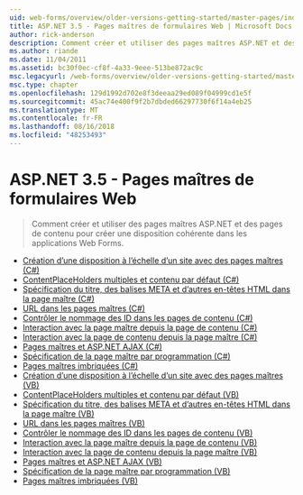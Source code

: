 ```yaml
---
uid: web-forms/overview/older-versions-getting-started/master-pages/index
title: ASP.NET 3.5 - Pages maîtres de formulaires Web | Microsoft Docs
author: rick-anderson
description: Comment créer et utiliser des pages maîtres ASP.NET et des pages de contenu pour créer une disposition cohérente dans les applications Web Forms.
ms.author: riande
ms.date: 11/04/2011
ms.assetid: bc30f0ec-cf8f-4a33-9eee-513be872ac9c
msc.legacyurl: /web-forms/overview/older-versions-getting-started/master-pages
msc.type: chapter
ms.openlocfilehash: 129d1992d702e8f3deeaa29ed089f04999cd1e5f
ms.sourcegitcommit: 45ac74e400f9f2b7dbded66297730f6f14a4eb25
ms.translationtype: MT
ms.contentlocale: fr-FR
ms.lasthandoff: 08/16/2018
ms.locfileid: "48253493"
---
```

<a name="aspnet-35---web-forms-master-pages"></a>ASP.NET 3.5 - Pages maîtres de formulaires Web
====================
> Comment créer et utiliser des pages maîtres ASP.NET et des pages de contenu pour créer une disposition cohérente dans les applications Web Forms.


- [Création d’une disposition à l’échelle d’un site avec des pages maîtres (C#)](creating-a-site-wide-layout-using-master-pages-cs.md)
- [ContentPlaceHolders multiples et contenu par défaut (C#)](multiple-contentplaceholders-and-default-content-cs.md)
- [Spécification du titre, des balises META et d’autres en-têtes HTML dans la page maître (C#)](specifying-the-title-meta-tags-and-other-html-headers-in-the-master-page-cs.md)
- [URL dans les pages maîtres (C#)](urls-in-master-pages-cs.md)
- [Contrôler le nommage des ID dans les pages de contenu (C#)](control-id-naming-in-content-pages-cs.md)
- [Interaction avec la page maître depuis la page de contenu (C#)](interacting-with-the-master-page-from-the-content-page-cs.md)
- [Interaction avec la page de contenu depuis la page maître (C#)](interacting-with-the-content-page-from-the-master-page-cs.md)
- [Pages maîtres et ASP.NET AJAX (C#)](master-pages-and-asp-net-ajax-cs.md)
- [Spécification de la page maître par programmation (C#)](specifying-the-master-page-programmatically-cs.md)
- [Pages maîtres imbriquées (C#)](nested-master-pages-cs.md)
- [Création d’une disposition à l’échelle d’un site avec des pages maîtres (VB)](creating-a-site-wide-layout-using-master-pages-vb.md)
- [ContentPlaceHolders multiples et contenu par défaut (VB)](multiple-contentplaceholders-and-default-content-vb.md)
- [Spécification du titre, des balises META et d’autres en-têtes HTML dans la page maître (VB)](specifying-the-title-meta-tags-and-other-html-headers-in-the-master-page-vb.md)
- [URL dans les pages maîtres (VB)](urls-in-master-pages-vb.md)
- [Contrôler le nommage des ID dans les pages de contenu (VB)](control-id-naming-in-content-pages-vb.md)
- [Interaction avec la page maître depuis la page de contenu (VB)](interacting-with-the-master-page-from-the-content-page-vb.md)
- [Interaction avec la page de contenu depuis la page maître (VB)](interacting-with-the-content-page-from-the-master-page-vb.md)
- [Pages maîtres et ASP.NET AJAX (VB)](master-pages-and-asp-net-ajax-vb.md)
- [Spécification de la page maître par programmation (VB)](specifying-the-master-page-programmatically-vb.md)
- [Pages maîtres imbriquées (VB)](nested-master-pages-vb.md)
